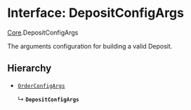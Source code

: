 # Interface: DepositConfigArgs

[Core](../modules/Core.md).DepositConfigArgs

The arguments configuration for building a valid Deposit.

## Hierarchy

- [`OrderConfigArgs`](Core.OrderConfigArgs.md)

  ↳ **`DepositConfigArgs`**
